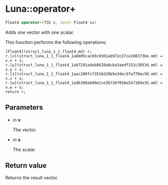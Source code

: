 # Luna::operator+

```c++
Float4 operator+(f32 s, const Float4 &v)
```

Adds one vector with one scalar. 

This function performs the following operations: 
```
[Float4](struct_luna_1_1_float4.md) r;
r.[x](struct_luna_1_1_float4_1a6b05cac69c0301ab972c27ce208373be.md) = v.x + s;
r.[y](struct_luna_1_1_float4_1ab7291adeb8828a0cba3aedf332c2053d.md) = v.y + s;
r.[z](struct_luna_1_1_float4_1aac280fcf3516d20b5e3dec5fa770ac50.md) = v.z + s;
r.[w](struct_luna_1_1_float4_1adb390a9d0e1ce3b726f016e547104e35.md) = v.w + s;
return r;
```


## Parameters
* *in* **v**

    The vector. 

* *in* **s**

    The scalar. 

## Return value
Returns the result vector. 

